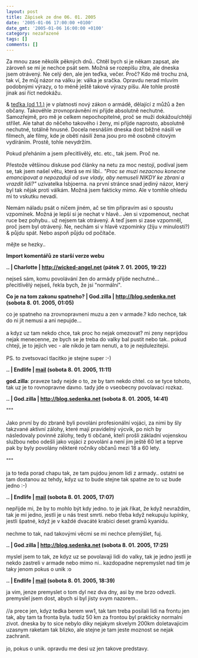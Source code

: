 ```yaml
---
layout: post
title: Zápisek ze dne 06. 01. 2005
date: '2005-01-06 17:00:00 +0100'
date_gmt: '2005-01-06 16:00:00 +0100'
category: nezařazené
tags: []
comments: []
---
```

<p>Za mnou zase několik pěkných dnů.. Chtěl bych si je někam zapsat, ale zároveň se mi je nechce  psát sem. Možná se rozepíšu zítra, ale dneska jsem otrávený. Ne celý den, ale jen teďka,  večer. Proč? Kdo mě trochu zná, tak ví, že můj názor na válku je: válka je sračka.  Opravdu nerad mluvím podobnými výrazy, o to méně ještě takové výrazy píšu. Ale tohle prostě  jinak asi říct nedokážu.</p>
<p>&amp; <a href="http://zpravy.idnes.cz/domaci.asp?r=domaci&c=A050106_121833_domaci_ton">teďka   (od 1.1.)</a> je v platnosti nový zákon o armádě, dělající z můžů a žen  občany. Takovéhle zrovnoprávnění mi přijde absolutně nechutné. Samozřejmě, pro  mě je celkem nepochopitelné, proč se muži dokážou/chtějí střílet. Ale tahat do něčeho  takového i ženy, mi přijde naprosto, absolutně nechutné, totálně hnusné. Docela nesnáším  dneska dost běžné násilí ve filmech, ale filmy, kde je obětí násilí žena  jsou pro mě osobně citovým vydíráním. Prostě, tohle nevydržím.</p>
<p>Pokud přeháním a jsem přecitlivělý, etc. etc., tak jsem. Proč ne.</p>
<p>Přestože většinou diskuse pod články na netu za moc nestojí,  podíval jsem se, tak jsem našel větu, která se mi líbí.. <em>"Proc se muzi nezacnou   konecne emancipovat a nepozaduji od sve vlady, aby nemuseli NIKDY ke zbrani a   vrazdit lidi?"</em> uzivatelka Isbjoerna. na první stránce snad jediný názor,  který byl tak nějak proti válkám. Možná jsem fakticky mimo. Ale v tomhle  ohledu mi to vskutku nevadí.</p>
<p>Nemám náladu psát o ničem jiném, ač se tím připravím asi o spoustu   vzpomínek. Možná je lepší si je nechat v hlavě.. Jen si vzpomenout,  nechat ruce bez pohybu.. už nejsem tak otrávený. A teď jsem si zase vzpomněl,  proč jsem byl otrávený. Ne, nechám si v hlavě vzpomínky (žiju v minulosti?)  &amp; půjdu spát. Nebo aspoň půjdu od počítače.</p>
<p>mějte se hezky..</p>
<div class="import-komentaru">
<p><strong>Import komentářů ze starší verze webu</strong></p>
<div class="comment">
<p style="font-weight:bold"><span class="compredmet">..</span> | <span class="comname">Charlotte</span> |  <a href="http://wicked-angel.net">http://wicked-angel.net</a> (pátek&nbsp;7.&nbsp;01.&nbsp;2005,&nbsp;19:22)</p>
<p>nejseš sám, komu povolávání žen do armády přijde nechutné... <br> přecitlivělý nejseš, řekla bych, že jsi &quot;normální&quot;. </p>
</div>
<div class="comment">
<p style="font-weight:bold"><span class="compredmet">Co je na tom zakonu spatneho?</span> | <span class="comname">God.zilla</span> |  <a href="http://blog.sedenka.net">http://blog.sedenka.net</a> (sobota&nbsp;8.&nbsp;01.&nbsp;2005,&nbsp;01:05)</p>
<p>co je spatneho na zrovnopravneni muzu a zen v armade.? kdo nechce, tak do ni jit nemusi a ani nepujde... <br>  <br> a kdyz uz tam nekdo chce, tak proc ho nejak omezovat? mi zeny neprijdou nejak menecenne, ze bych se je treba do valky bal pustit nebo tak.. pokud chteji, je to jejich vec - ale nikdo je tam nenuti, a to je nejdulezitejsi. <br>  <br> PS. to zvetsovaci tlacitko je stejne super :-) </p>
</div>
<div class="comment">
<p style="font-weight:bold"><span class="compredmet">..</span> | <span class="comname">Endlife</span> |  <a href="mailto:jan.martinek@post.cz">mail</a> (sobota&nbsp;8.&nbsp;01.&nbsp;2005,&nbsp;11:11)</p>
<p><strong>god.zilla</strong>: praveze tady nejde o to, ze by tam nekdo chtel. co se tyce tohoto, tak uz je to rovnopravne davno. tady jde o vseobecny povolavaci rozkaz. </p>
</div>
<div class="comment">
<p style="font-weight:bold"><span class="compredmet">..</span> | <span class="comname">God.zilla</span> |  <a href="http://blog.sedenka.net">http://blog.sedenka.net</a> (sobota&nbsp;8.&nbsp;01.&nbsp;2005,&nbsp;14:41)</p>
<p>&quot;&quot;&quot; <br>  <br> Jako první by do zbraně byli povoláni profesionální vojáci, za nimi by šly takzvané aktivní zálohy, které mají pravidelný výcvik, po nich by následovaly povinné zálohy, tedy ti občané, kteří prošli základní vojenskou službou nebo odešli jako vojáci z povolání a není jim ještě 60 let a teprve pak by byly povolány některé ročníky občanů mezi 18 a 60 lety.  <br>  <br> &quot;&quot;&quot; <br>  <br> ja to teda porad chapu tak, ze tam pujdou jenom lidi z armady.. ostatni se tam dostanou az tehdy, kdyz uz to bude stejne tak spatne ze to uz bude jedno :-) </p>
</div>
<div class="comment">
<p style="font-weight:bold"><span class="compredmet">..</span> | <span class="comname">Endlife</span> |  <a href="mailto:jan.martinek@post.cz">mail</a> (sobota&nbsp;8.&nbsp;01.&nbsp;2005,&nbsp;17:07)</p>
<p>nepřijde mi, že by to mohlo být kdy jedno. to je jak říkat, že když nevraždím, tak je mi jedno, jestli je u nás trest smrti. nebo třeba když nekupuju lupínky, jestli špatné, když je v každé dvacáté krabici deset gramů kyanidu. <br>  <br> nechme to tak, nad takovými věcmi se mi nechce přemýšlet, fuj. </p>
</div>
<div class="comment">
<p style="font-weight:bold"><span class="compredmet">..</span> | <span class="comname">God.zilla</span> |  <a href="http://blog.sedenka.net">http://blog.sedenka.net</a> (sobota&nbsp;8.&nbsp;01.&nbsp;2005,&nbsp;17:25)</p>
<p>myslel jsem to tak, ze kdyz uz se povolavaji lidi do valky, tak je jedno jestli je nekdo zastreli v armade nebo mimo ni.. kazdopadne nepremyslet nad tim je taky jenom pokus o unik :o </p>
</div>
<div class="comment">
<p style="font-weight:bold"><span class="compredmet">..</span> | <span class="comname">Endlife</span> |  <a href="mailto:jan.martinek@post.cz">mail</a> (sobota&nbsp;8.&nbsp;01.&nbsp;2005,&nbsp;18:39)</p>
<p>ja vim, jenze premyslet o tom dyl nez dva dny, asi by me brzo odvezli. premyslel jsem dost, abych si byl jisty svym nazorem.. <br>  <br> //a prece jen, kdyz tedka berem ww1, tak tam treba posilali lidi na frontu jen tak, aby tam ta fronta byla. tudiz 50 km za frontou byl prakticky normalni zivot. dneska by to sice nebylo diky nejakym skvelym 200km doletavajicim uzasnym raketam tak blizko, ale stejne je tam jeste moznost se nejak zachranit. <br>  <br> jo, pokus o unik. opravdu me desi uz jen takove predstavy. </p>
</div>
</div>
